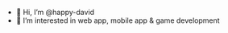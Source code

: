 - 👋 Hi, I’m @happy-david
- 👀 I’m interested in web app, mobile app & game development

<!---
happy-david/happy-david is a ✨ special ✨ repository because its `README.md` (this file) appears on your GitHub profile.
You can click the Preview link to take a look at your changes.
--->
